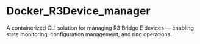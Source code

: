 # Docker_R3Device_manager
A containerized CLI solution for managing R3 Bridge E devices — enabling state monitoring, configuration management, and ring operations.
